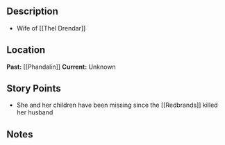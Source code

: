 ## Description
- Wife of [[Thel Drendar]]
## Location
**Past:** [[Phandalin]]
**Current:** Unknown
## Story Points
- She and her children have been missing since the [[Redbrands]] killed her husband
## Notes
